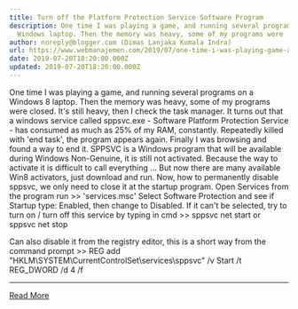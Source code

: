 ```yaml
---
title: Turn off the Platform Protection Service Software Program
description: One time I was playing a game, and running several programs on a
  Windows laptop. Then the memory was heavy, some of my programs were
author: noreply@blogger.com (Dimas Lanjaka Kumala Indra)
url: https://www.webmanajemen.com/2019/07/one-time-i-was-playing-game-and-running.html
date: 2019-07-20T18:20:00.000Z
updated: 2019-07-20T18:20:00.000Z
---
```


One time I was playing a game, and running several programs on a Windows 8 laptop. Then the memory was heavy, some of my programs were closed. It's still heavy, then I check the task manager. It turns out that a windows service called sppsvc.exe - Software Platform Protection Service - has consumed as much as 25% of my RAM, constantly. Repeatedly killed with 'end task', the program appears again. Finally I was browsing and found a way to end it.
SPPSVC is a Windows program that will be available during Windows Non-Genuine, it is still not activated. Because the way to activate it is difficult to call everything ... But now there are many available Win8 activators, just download and run. Now, how to permanently disable sppsvc, we only need to close it at the startup program.
Open Services from the program run >> 'services.msc'
Select Software Protection and see if Startup type: Enabled, then change to Disabled. If it can't be selected, try to turn on / turn off this service by typing in cmd >>
sppsvc net start
or
sppsvc net stop


Can also disable it from the registry editor, this is a short way from the command prompt >> 
REG add "HKLM\SYSTEM\CurrentControlSet\services\sppsvc" /v Start /t REG_DWORD /d 4 /f<hr/> <a href="https://www.webmanajemen.com/2019/07/one-time-i-was-playing-game-and-running.html" rel="follow" class="button" id="read-more">Read More</a>
